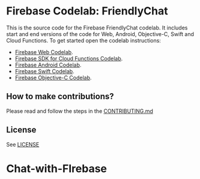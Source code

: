 # Firebase Codelab: FriendlyChat

This is the source code for the Firebase FriendlyChat codelab. It includes start and end versions of the
code for Web, Android, Objective-C, Swift and Cloud Functions. To get started open the codelab instructions:

 - [Firebase Web Codelab](https://codelabs.developers.google.com/codelabs/firebase-web/).
 - [Firebase SDK for Cloud Functions Codelab](https://codelabs.developers.google.com/codelabs/firebase-cloud-functions/).
 - [Firebase Android Codelab](https://codelabs.developers.google.com/codelabs/firebase-android/).
 - [Firebase Swift Codelab](https://codelabs.developers.google.com/codelabs/firebase-ios-swift/).
 - [Firebase Objective-C Codelab](https://codelabs.developers.google.com/codelabs/firebase-ios-objc/).


## How to make contributions?
Please read and follow the steps in the [CONTRIBUTING.md](CONTRIBUTING.md)


## License
See [LICENSE](LICENSE)
# Chat-with-FIrebase
